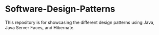 # Software-Design-Patterns
This repository is for showcasing the different design patterns using Java, Java Server Faces, and Hibernate. 

